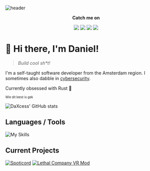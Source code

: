 ![header](https://capsule-render.vercel.app/api?type=waving&color=gradient&height=300&section=header&text=DaXcess&desc=Self-taught%20programmer&fontSize=90&animation=fadeIn&descAlign=57)

<p align="center">
  <strong>Catch me on</strong>
</p>
<p align="center">
  <a target="_blank" href="https://x.com/@daxcess"><img src="https://img.shields.io/badge/@daxcess-000000?style=for-the-badge&logo=x" /></a>
  <a target="_blank" href="https://discord.com/users/389786424142200835"><img src="https://img.shields.io/badge/%40rodabafilms-5865F2?style=for-the-badge&logo=discord&logoColor=white" /></a>
  <a target="_blank" href="https://youtube.com/DaXcess"><img src="https://img.shields.io/badge/DaXcess-FF0000?style=for-the-badge&logo=youtube" /></a>
  <a target="_blank" href="https://ko-fi.com/daxcess"><img src="https://img.shields.io/badge/DaXcess-ff5e5b?style=for-the-badge&logo=ko-fi&logoColor=white" /></a>
</p>

# 👋 Hi there, I'm Daniel!

> *Build cool sh\*t!*

I'm a self-taught software developer from the Amsterdam region. I sometimes also dabble in [cybersecurity](https://tryhackme.com/p/DaXcess).

Currently obsessed with Rust 🦀

<sub><sup>Wie dit leest is gek</sup></sub>

![DaXcess' GitHub stats](https://github-readme-stats.vercel.app/api?username=daxcess&show_icons=true&theme=transparent&border_color=30363d)

## Languages / Tools
![My Skills](https://skillicons.dev/icons?i=ts,js,html,css,rust,tailwind,nodejs,cs,docker,git,linux,react,svelte,vscode)

## Current Projects
[![Spoticord](https://github-readme-stats.vercel.app/api/pin/?username=SpoticordMusic&repo=spoticord&show_owner=true&theme=dark&icon_color=7d8590&bg_color=0d1117&border_color=30363d)](https://github.com/SpoticordMusic/spoticord)
[![Lethal Company VR Mod](https://github-readme-stats.vercel.app/api/pin/?username=daxcess&repo=lethalcompany-vr-plugin&show_owner=true&theme=dark&icon_color=7d8590&bg_color=0d1117&border_color=30363d)](https://github.com/DaXcess/lethalcompany-vr-plugin)
